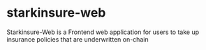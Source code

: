 # starkinsure-web
Starkinsure-Web is a Frontend web application for users to take up insurance policies that are underwritten on-chain
